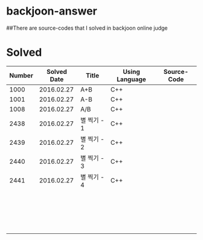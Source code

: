 # backjoon-answer
##There are source-codes that I solved in backjoon online judge


# Solved
| **Number**      | **Solved Date**      | **Title**                                     | **Using Language**                | **Source-Code**  |
|-----------|-----------|----------------------------------------------|-----------------------------|---|
| 1000 | 2016.02.27 | A+B  | C++ |                                     |                             |   |
| 1001 | 2016.02.27 | A-B  | C++ |                                     |                             |   |
| 1008 | 2016.02.27 | A/B  | C++ |                                     |                             |   |
| 2438 | 2016.02.27 | 별 찍기 - 1 | C++ |                               |                             |   |
| 2439 | 2016.02.27 | 별 찍기 - 2 | C++ |                               |                             |   |
| 2440 | 2016.02.27 | 별 찍기 - 3 | C++ |                               |                             |   |
| 2441 | 2016.02.27 | 별 찍기 - 4 | C++ |                               |                             |   |
|           |           |                                              |                             |   |
|           |           |                                              |                             |   |
|           |           |                                              |                             |   |
|           |           |                                              |                             |   |
|           |           |                                              |                             |   |
|           |           |                                              |                             |   |
|           |           |                                              |                             |   |
|           |           |                                              |                             |   |
|           |           |                                              |                             |   |
|           |           |                                              |                             |   |
|           |           |                                              |                             |   |
|           |           |                                              |                             |   |
|           |           |                                              |                             |   |
|           |           |                                              |                             |   |
|           |           |                                              |                             |   |
|           |           |                                              |                             |   |
|           |           |                                              |                             |   |
|           |           |                                              |                             |   |
|           |           |                                              |                             |   |

